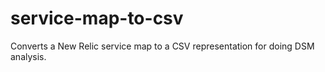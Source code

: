 # service-map-to-csv
Converts a New Relic service map to a CSV representation for doing DSM analysis.
